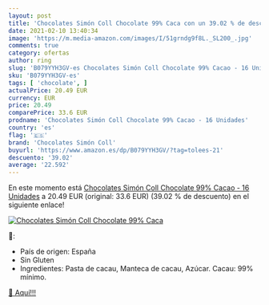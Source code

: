```yaml
---
layout: post
title: 'Chocolates Simón Coll Chocolate 99% Caca con un 39.02 % de descuento'
date: 2021-02-10 13:40:34
image: 'https://m.media-amazon.com/images/I/51grndg9f8L._SL200_.jpg'
comments: true
category: ofertas
author: ring
slug: 'B079YYH3GV-es Chocolates Simón Coll Chocolate 99% Cacao - 16 Unidades'
sku: 'B079YYH3GV-es'
tags: [ 'chocolate', ]
actualPrice: 20.49 EUR
currency: EUR
price: 20.49
comparePrice: 33.6 EUR
prodname: 'Chocolates Simón Coll Chocolate 99% Cacao - 16 Unidades'
country: 'es'
flag: '🇪🇸'
brand: 'Chocolates Simón Coll'
buyurl: 'https://www.amazon.es/dp/B079YYH3GV/?tag=tolees-21'
descuento: '39.02'
average: '22.592'
---
```


En este momento está [Chocolates Simón Coll Chocolate 99% Cacao - 16 Unidades](https://www.amazon.es/dp/B079YYH3GV/?tag=tolees-21) a 20.49 EUR (original: 33.6 EUR) (39.02 %  de descuento) en el siguiente enlace!

[![Chocolates Simón Coll Chocolate 99% Caca](https://m.media-amazon.com/images/I/51grndg9f8L._SL200_.jpg)](https://www.amazon.es/dp/B079YYH3GV/?tag=tolees-21)

🔎:

- País de origen: España
- Sin Gluten
- Ingredientes: Pasta de cacau, Manteca de cacau, Azúcar. Cacau: 99% mínimo.

[🛒 Aquí!!!](https://www.amazon.es/dp/B079YYH3GV/?tag=tolees-21)
